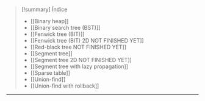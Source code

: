 > [!summary] Índice
> - [[Binary heap]]
> - [[Binary search tree (BST)]]
> - [[Fenwick tree (BIT)]]
> - [[Fenwick tree (BIT) 2D NOT FINISHED YET]]
> - [[Red-black tree NOT FINISHED YET]]
> - [[Segment tree]]
> - [[Segment tree 2D NOT FINISHED YET]]
> - [[Segment tree with lazy propagation]]
> - [[Sparse table]]
> - [[Union-find]]
> - [[Union-find with rollback]]

---
